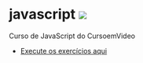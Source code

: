 # javascript ![](https://erikaestudar.github.io/javascript/index/assets/images/logo-javascript.png)
 Curso de JavaScript do CursoemVideo 

 * <p><a href="https://erikaestudar.github.io/javascript/index/index.html">Execute os exercícios aqui</a></p>

